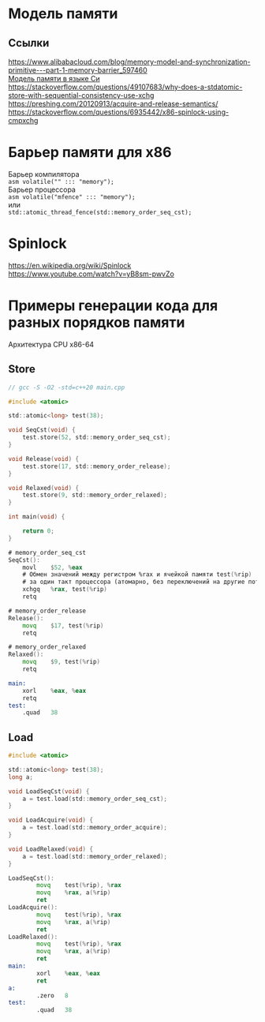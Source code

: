 # Модель памяти

## Ссылки
https://www.alibabacloud.com/blog/memory-model-and-synchronization-primitive---part-1-memory-barrier_597460  
[Модель памяти в языке Си](https://gcc.gnu.org/onlinedocs/gcc/_005f_005fatomic-Builtins.html#_005f_005fatomic-Builtins)  
https://stackoverflow.com/questions/49107683/why-does-a-stdatomic-store-with-sequential-consistency-use-xchg  
https://preshing.com/20120913/acquire-and-release-semantics/  
https://stackoverflow.com/questions/6935442/x86-spinlock-using-cmpxchg  

# Барьер памяти для x86
Барьер компилятора  
```asm volatile("" ::: "memory");```  
Барьер процессора  
```asm volatile("mfence" ::: "memory");```  
или  
```std::atomic_thread_fence(std::memory_order_seq_cst);```

# Spinlock
https://en.wikipedia.org/wiki/Spinlock  
https://www.youtube.com/watch?v=yB8sm-pwvZo  

# Примеры генерации кода для разных порядков памяти
Архитектура CPU x86-64
## Store
```c
// gcc -S -O2 -std=c++20 main.cpp

#include <atomic>

std::atomic<long> test(38);

void SeqCst(void) {
    test.store(52, std::memory_order_seq_cst);
}

void Release(void) {
    test.store(17, std::memory_order_release);
}

void Relaxed(void) {
    test.store(9, std::memory_order_relaxed);
}

int main(void) {

    return 0;
}
```
```asm
# memory_order_seq_cst
SeqCst():
    movl    $52, %eax
    # Обмен значений между регистром %rax и ячейкой памяти test(%rip)
    # за один такт процессора (атомарно, без переключений на другие потоки).
    xchgq   %rax, test(%rip)
    retq

# memory_order_release
Release():
    movq    $17, test(%rip)
    retq

# memory_order_relaxed
Relaxed():
    movq    $9, test(%rip)
    retq

main:
    xorl    %eax, %eax
    retq
test:
    .quad   38
```
## Load
```c
#include <atomic>

std::atomic<long> test(38);
long a;

void LoadSeqCst(void) {
    a = test.load(std::memory_order_seq_cst);
}

void LoadAcquire(void) {
    a = test.load(std::memory_order_acquire);
}

void LoadRelaxed(void) {
    a = test.load(std::memory_order_relaxed);
}
```
```asm
LoadSeqCst():
        movq    test(%rip), %rax
        movq    %rax, a(%rip)
        ret
LoadAcquire():
        movq    test(%rip), %rax
        movq    %rax, a(%rip)
        ret
LoadRelaxed():
        movq    test(%rip), %rax
        movq    %rax, a(%rip)
        ret
main:
        xorl    %eax, %eax
        ret
a:
        .zero   8
test:
        .quad   38
```
